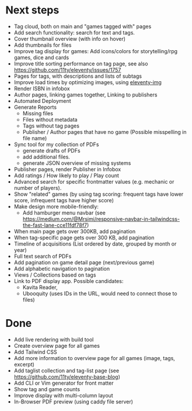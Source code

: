 # Next steps
- Tag cloud, both on main and "games tagged with" pages
- Add search functionality: search for text and tags.
- Cover thumbnail overview (with info on hover)
- Add thumbnails for files
- Improve tag display for games: Add icons/colors for storytelling/rpg games,
	dice and cards
- Improve title sorting performance on tag page, see also https://github.com/11ty/eleventy/issues/1757
- Pages for tags, with descriptions and lists of subtags
- Improve load times by optimizing images, using [eleventy-img](https://github.com/11ty/eleventy-img)
- Render ISBN in infobox
- Author pages, linking games together, Linking to publishers
- Automated Deployment
- Generate Reports
  - Missing files
  - Files without metadata
  - Tags without tag pages
  - Publisher / Author pages that have no game (Possible misspelling in
	  file name)
- Sync tool for my collection of PDFs
	- generate drafts of PDFs 
	- add additional files.
	- generate JSON overview of missing systems
- Publisher pages, render Publisher in Infobox
- Add ratings / How likely to play / Play count
- Advanced search for specific frontmatter values (e.g. mechanic or number
	of players).
- Show "related" games (by using tag scoring: frequent tags have lower
  score, infrequent tags have higher score)
- Make design more mobile-friendly: 
	- Add hamburger menu navbar (see https://medium.com/@Mrsimi/responsive-navbar-in-tailwindcss-the-fast-lane-cce11fdf78f7)
- When main page gets over 300KB, add pagination
- When tag-specific page gets over 300 KB, add pagination
- Timeline of acquisitions (List ordered by date, grouped by month or year)
- Full text search of PDFs
- Add pagination on game detail page (next/previous game)
- Add alphabetic navigation to pagination
- Views / Collections based on tags
- Link to PDF display app. Possible candidates:
	- Kavita Reader, 
	- Ubooquity (uses IDs in the URL, would need to connect those to files)

# Done

- Add live rendering with build tool
- Create overview page for all games
- Add Tailwind CSS
- Add more information to overview page for all games (image, tags,
  excerpt)
- Add taglist collection and tag-list page (see https://github.com/11ty/eleventy-base-blog)
- Add CLI or Vim generator for front matter
- Show tag and game counts
- Improve display with multi-column layout
- In-Browser PDF preview (using caddy file server)
